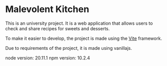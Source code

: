 # Malevolent Kitchen

This is an university project. It is a web application that allows users to check and share recipes for sweets and desserts.

To make it easier to develop, the project is made using the [Vite](https://vitejs.dev/) framework.

Due to requirements of the project, it is made using vanillajs.

node version: 20.11.1
npm version: 10.2.4
